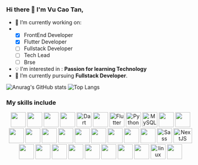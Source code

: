 



### Hi there 👋 I'm Vu Cao Tan,

- 🔭 I’m currently working on:
- 	- [X] FrontEnd Developer
	- [X] Flutter Developer
	- [ ] Fullstack Developer
	- [ ] Tech Lead 
	- [ ] Brse 

- :bulb: I'm interested in : **Passion for learning Technology**
- 🌱 I’m currently pursuing **Fullstack Developer**.

![Anurag's GitHub stats](https://github-readme-stats.vercel.app/api?username=VuTan115&show_icons=true&theme=radical)
![Top Langs](https://github-readme-stats.vercel.app/api/top-langs/?username=VuTan115&layout=compact)

### My skills include

<p align="center">
  <img src="https://cdn.jsdelivr.net/gh/devicons/devicon/icons/cplusplus/cplusplus-original.svg"  width="40" height="40" / />
  <img src="https://cdn.jsdelivr.net/gh/devicons/devicon/icons/javascript/javascript-original.svg"  width="40" height="40" />
  <img src="https://cdn.jsdelivr.net/gh/devicons/devicon/icons/php/php-original.svg"  width="40" height="40" />
  <img src="https://cdn.jsdelivr.net/gh/devicons/devicon/icons/java/java-original.svg" width="40" height="40" />
	<img title="Dart" alt="Dart" src="https://cdn.jsdelivr.net/gh/devicons/devicon/icons/dart/dart-original.svg" width="40" height="40" />
  <img src="https://cdn.jsdelivr.net/gh/devicons/devicon/icons/laravel/laravel-plain-wordmark.svg"  width="40" height="40" />
  <img title="Flutter" alt="Flutter" src="https://cdn.jsdelivr.net/gh/devicons/devicon/icons/flutter/flutter-original.svg" width="40" height="40" />
	<img title="Python" alt="Python" src="https://raw.githubusercontent.com/Thomas-George-T/Thomas-George-T/master/assets/python.svg" width="40" height="40" />
	<img title="MySQL" alt="MySQL" src="https://raw.githubusercontent.com/Thomas-George-T/Thomas-George-T/master/assets/mysql.svg" width="40" height="40" />
  <img src="https://cdn.jsdelivr.net/gh/devicons/devicon/icons/jquery/jquery-original-wordmark.svg" width="40" height="40" />
  <img src="https://cdn.jsdelivr.net/gh/devicons/devicon/icons/express/express-original-wordmark.svg"  width="40" height="40"  />
  <img src="https://cdn.jsdelivr.net/gh/devicons/devicon/icons/mongodb/mongodb-original-wordmark.svg"  width="40" height="40" />
  <img src="https://cdn.jsdelivr.net/gh/devicons/devicon/icons/bootstrap/bootstrap-plain-wordmark.svg"  width="40" height="40" />
  <img src="https://cdn.jsdelivr.net/gh/devicons/devicon/icons/yarn/yarn-original-wordmark.svg"  width="40" height="40" />
  <img src="https://cdn.jsdelivr.net/gh/devicons/devicon/icons/composer/composer-original.svg"  width="40" height="40" />
  <img src="https://cdn.jsdelivr.net/gh/devicons/devicon/icons/ubuntu/ubuntu-plain-wordmark.svg"  width="40" height="40" />
  <img src="https://cdn.jsdelivr.net/gh/devicons/devicon/icons/webpack/webpack-original.svg"  width="40" height="40" />
  <img src="https://cdn.jsdelivr.net/gh/devicons/devicon/icons/yarn/yarn-original.svg" width="40" height="40" />
  <img src="https://cdn.jsdelivr.net/gh/devicons/devicon/icons/babel/babel-original.svg"  width="40" height="40"/>
  <img src="https://cdn.jsdelivr.net/gh/devicons/devicon/icons/css3/css3-original-wordmark.svg"  width="40" height="40"/>
	<img title="Sass" alt="Sass" src="https://cdn.jsdelivr.net/gh/devicons/devicon/icons/sass/sass-original.svg" height="40" />
  <img title="NextJS" alt="NextJS" src="https://cdn.jsdelivr.net/gh/devicons/devicon/icons/nextjs/nextjs-original-wordmark.svg"  width="50" height="40"/>
  <img src="https://cdn.jsdelivr.net/gh/devicons/devicon/icons/npm/npm-original-wordmark.svg"  width="40" height="40"/>
  <img src="https://cdn.jsdelivr.net/gh/devicons/devicon/icons/nodejs/nodejs-original-wordmark.svg" width="40" height="40"  />
  <img src="https://cdn.jsdelivr.net/gh/devicons/devicon/icons/react/react-original-wordmark.svg" width="40" height="40"  />
  <img src="https://cdn.jsdelivr.net/gh/devicons/devicon/icons/tailwindcss/tailwindcss-plain.svg" width="40" height="40" />
  <img src="https://cdn.jsdelivr.net/gh/devicons/devicon/icons/docker/docker-original-wordmark.svg"  width="40" height="40" />
	<img src="https://cdn.jsdelivr.net/gh/devicons/devicon/icons/git/git-original-wordmark.svg" width="40" height="40" />
  <img src="https://cdn.jsdelivr.net/gh/devicons/devicon/icons/vscode/vscode-original.svg"  width="40" height="40" />
  <img src="https://cdn.jsdelivr.net/gh/devicons/devicon/icons/slack/slack-original.svg"  width="40" height="40" />
	<img title="linux" alt="linux" src="https://raw.githubusercontent.com/Thomas-George-T/Thomas-George-T/master/assets/linux-tux.svg"  width="40" height="40" />
  <img src="https://cdn.jsdelivr.net/gh/devicons/devicon/icons/windows8/windows8-original.svg" width="40" height="40" />
</p>

<!--

Here are some ideas to get you started:

- 🔭 I’m currently working on ...
- 🌱 I’m currently learning ...
- 👯 I’m looking to collaborate on ...
- 🤔 I’m looking for help with ...
- 💬 Ask me about ...
- 📫 How to reach me: ...
- 😄 Pronouns: ...
- ⚡ Fun fact: ...
-->

<!-- ## 📫 How to reach me:
 -->



